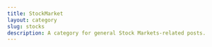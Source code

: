 ```yaml
---
title: StockMarket
layout: category
slug: stocks
description: A category for general Stock Markets-related posts.
---
```


